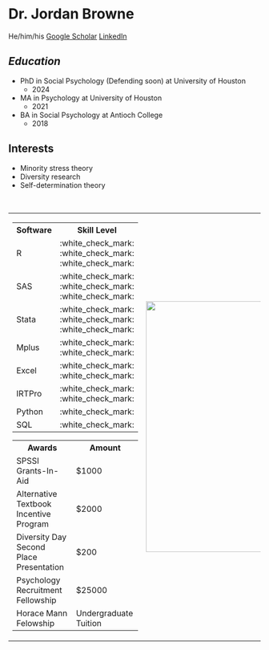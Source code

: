 # Dr. Jordan Browne
He/him/his
[Google Scholar](https://scholar.google.com/citations?user=ZT9XsRkAAAAJ&hl=en)
[LinkedIn](https://www.linkedin.com/in/lindsay-browne-2688292b4/)
## *Education*
- PhD in Social Psychology (Defending soon) at University of Houston
    - 2024
- MA in Psychology at University of Houston
    - 2021
- BA in Social Psychology at Antioch College
    - 2018
  
## Interests
- Minority stress theory
- Diversity research
- Self-determination theory


<html>​

<table>
  

  <tr>
    <td valign="Top"> 
<table >
  <tr>
  <th> Software</th>
  <th>Skill Level</th>
    </tr>
  <tr>
    <td>R</td>
    <td> :white_check_mark: :white_check_mark: :white_check_mark:</td>
  </tr>
   <tr>
    <td>SAS</td>
    <td> :white_check_mark: :white_check_mark: :white_check_mark:</td>
  </tr>
   <tr>
    <td>Stata</td>
    <td>:white_check_mark: :white_check_mark: :white_check_mark:</td>
  </tr>
   <tr>
    <td>Mplus</td>
    <td> :white_check_mark: :white_check_mark: </td>
  </tr>
    <tr>
    <td>Excel</td>
    <td>:white_check_mark: :white_check_mark:</td>
  </tr>
    <tr>
    <td>IRTPro</td>
    <td>:white_check_mark: :white_check_mark: </td>
  </tr>
    <tr>
    <td>Python</td>
      <td>:white_check_mark:</td>
    </tr>
    <tr>
    <td>SQL</td>
    <td>
      :white_check_mark:
    </td>
  </tr>
</table>
<table>
  <tr>
  <th>Awards</th>
    <th>Amount</th>
    </tr>
  <tr><td>SPSSI Grants-In-Aid</td>
  <td> $1000</td></tr>
  <tr><td>Alternative Textbook Incentive Program</td>
  <td> $2000</td></tr>
  <tr><td>Diversity Day Second Place Presentation</td>
  <td> $200</td></tr>
  <tr><td>Psychology Recruitment Fellowship</td>
  <td>$25000</td></tr>
  <tr><td>Horace Mann Felowship</td>
  <td> Undergraduate Tuition</td></tr>
</table>
    </td>
  
  <td>
     <img src="https://github.com/user-attachments/assets/604b77dc-dde3-4a9d-8def-3c4ec7139821" width="500">
  </td>
  </tr>
</table>
</html>


<!---
dr-lj-browne/dr-lj-browne is a ✨ special ✨ repository because its `README.md` (this file) appears on your GitHub profile.
You can click the Preview link to take a look at your changes.
--->
